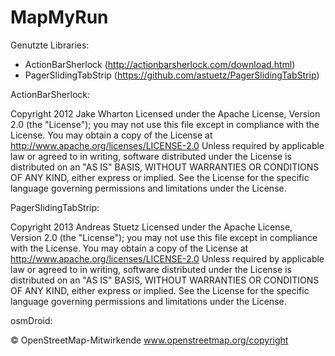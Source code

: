 MapMyRun
========
Genutzte Libraries:
  - ActionBarSherlock (http://actionbarsherlock.com/download.html)
  - PagerSlidingTabStrip (https://github.com/astuetz/PagerSlidingTabStrip)

ActionBarSherlock:

Copyright 2012 Jake Wharton
Licensed under the Apache License, Version 2.0 (the "License");
you may not use this file except in compliance with the License.
You may obtain a copy of the License at
   http://www.apache.org/licenses/LICENSE-2.0
Unless required by applicable law or agreed to in writing, software
distributed under the License is distributed on an "AS IS" BASIS,
WITHOUT WARRANTIES OR CONDITIONS OF ANY KIND, either express or implied.
See the License for the specific language governing permissions and
limitations under the License.


PagerSlidingTabStrip:

Copyright 2013 Andreas Stuetz
Licensed under the Apache License, Version 2.0 (the "License");
you may not use this file except in compliance with the License.
You may obtain a copy of the License at
   http://www.apache.org/licenses/LICENSE-2.0
Unless required by applicable law or agreed to in writing, software
distributed under the License is distributed on an "AS IS" BASIS,
WITHOUT WARRANTIES OR CONDITIONS OF ANY KIND, either express or implied.
See the License for the specific language governing permissions and
limitations under the License.

osmDroid:

© OpenStreetMap-Mitwirkende
www.openstreetmap.org/copyright